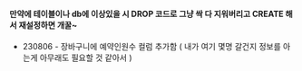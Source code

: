 <h4>만약에 테이블이나 db에 이상있을 시 DROP 코드로 그냥 싹 다 지워버리고 CREATE 해서 재설정하면 개꿀~ </h4>
<ul>
  <li>230806 - 장바구니에 예약인원수 컬럼 추가함 ( 내가 여기 몇명 갈건지 정보를 아는게 아무래도 필요할 것 같아서 )</li>
</ul>
